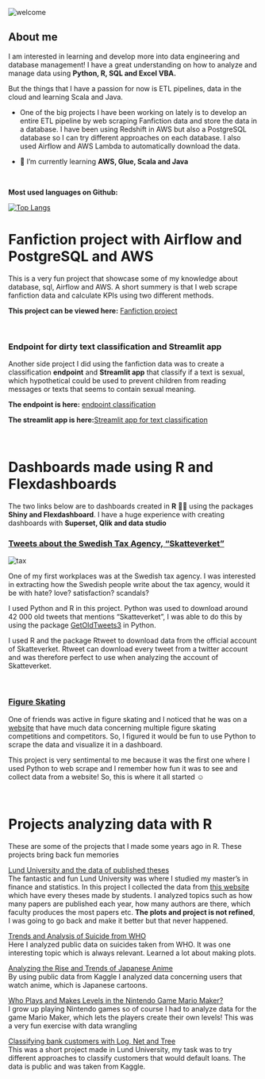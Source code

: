 

<!--
<h1 align="center">🎺 Welcome to the profile of me, Per Granberg! 🌞 
<h3 align="center">A data analyst learning more about the cloud and big data</h3>
</h1>
-->

![welcome](https://user-images.githubusercontent.com/56206371/194715085-09e68553-c409-408c-8baa-7d8f4e5e6b25.PNG)


## About me


I am interested in learning and develop more into data engineering and database management! I have a great understanding on how to analyze and manage data using **Python, R, SQL and Excel VBA.**

But the things that I have a passion for now is ETL pipelines, data in the cloud and learning Scala and Java. 


- One of the big projects I have been working on lately is to develop an entire ETL pipeline by web scraping Fanfiction data and store the data in a database. I have been using Redshift in AWS but also a PostgreSQL database so I can try different approaches on each database. I also used Airflow and AWS Lambda to automatically download the data.



- 📖 I’m currently learning **AWS, Glue, Scala and Java**

[comment]: <> (Link for themes for stats: https://github.com/anuraghazra/github-readme-stats/blob/master/themes/README.md)
<!--- ![Anurag's GitHub stats](https://github-readme-stats.vercel.app/api?username=pergran1&show_icons=true&theme=radical) --->

<br>

**Most used languages on Github:**

[![Top Langs](https://github-readme-stats.vercel.app/api/top-langs/?username=pergran1&layout=compact)](https://github.com/pergran1/github-readme-stats)





# Fanfiction project with Airflow and PostgreSQL and AWS

This is a very fun project that showcase some of my knowledge about database, sql, Airflow and AWS. A short summery is that I web scrape fanfiction data and calculate KPIs using two different methods. 

**This project can be viewed here:** [Fanfiction project](https://github.com/pergran1/Airflow-fanfiction-get-data-and-KPIs)

<br>

### Endpoint for dirty text classification and Streamlit app

Another side project I did using the fanfiction data was to create a classification **endpoint** and **Streamlit app** that classify if a text is sexual, which hypothetical could be used to prevent children from reading messages or texts that seems to contain sexual meaning.


**The endpoint is here:** [endpoint classification](https://dirty-text-classification.herokuapp.com/docs#/)

**The streamlit app is here:**[Streamlit app for text classification](https://pergran1-streamlit-app-for-text-classification-app-8asu6b.streamlitapp.com/)

<br>

# Dashboards made using R and Flexdashboards

The two links below are to dashboards created in **R** 👨‍💻 using the packages **Shiny and Flexdashboard**. I have a huge experience with creating dashboards with **Superset, Qlik and data studio**

### [Tweets about the Swedish Tax Agency, “Skatteverket”](https://pergranberg.shinyapps.io/skvtwitter1/)
![tax](skvtweets.gif)

One of my first workplaces was at the Swedish tax agency. I was interested in extracting how the Swedish people write about the tax agency, would it be with hate? love? satisfaction? scandals? 

I used Python and R in this project. Python was used to download around 42 000 old tweets that mentions “Skatteverket”, I was able to do this by using the package [GetOldTweets3](https://pypi.org/project/GetOldTweets3/) in Python.

I used R and the package Rtweet to download data from the official account of Skatteverket. Rtweet can download every tweet from a twitter account and was therefore perfect to use when analyzing the account of Skatteverket.

<br>

### [Figure Skating](https://pergranberg.shinyapps.io/testarskate/)
<!---  ![figuregif](skatinggif.gif) --->

One of friends was active in figure skating and I noticed that he was on a [website](http://www.rinkresults.com/list-skaters) that have much data concerning multiple figure skating competitions and competitors. So, I figured it would be fun to use Python to scrape the data and visualize it in a dashboard. 

This project is very sentimental to me because it was the first one where I used Python to web scrape and I remember how fun it was to see and collect data from a website! So, this is where it all started ☺️

<br>

# Projects analyzing data with **R**
These are some of the projects that I made some years ago in R. These projects bring back fun memories 

[Lund University and the data of published theses](https://pergranberg.netlify.app/post/lund/)<br> 
The fantastic and fun Lund University was where I studied my master’s in finance and statistics. In this project I collected the data from [this website](https://lup.lub.lu.se/student-papers/search/student-papers/search/publication?limit=10&sort=year.desc) which have every theses made by students. I analyzed topics such as how many papers are published each year, how many authors are there, which faculty produces the most papers etc. **The plots and project is not refined**, I was going to go back and make it better but that never happened. 


[Trends and Analysis of Suicide from WHO](https://pergranberg.netlify.app/post/suicidedata/)  <br>
Here I analyzed public data on suicides taken from WHO. It was one interesting topic which is always relevant. Learned a lot about making plots. 

[Analyzing the Rise and Trends of Japanese Anime](https://pergranberg.netlify.app/post/anime/) <br>
By using public data from Kaggle I analyzed data concerning users that watch anime, which is Japanese cartoons. 

[Who Plays and Makes Levels in the Nintendo Game Mario Maker?](https://pergranberg.netlify.app/post/mario-maker-analysis/) <br>
I grow up playing Nintendo games so of course I had to analyze data for the game Mario Maker, which lets the players create their own levels! This was a very fun exercise with data wrangling

[Classifying bank customers with Log, Net and Tree](https://pergranberg.netlify.app/post/bankmarketing/) <br>
This was a short project made in Lund University, my task was to try different approaches to classify customers that would default loans. The data is public and was taken from Kaggle.

